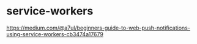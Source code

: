 # service-workers
https://medium.com/@a7ul/beginners-guide-to-web-push-notifications-using-service-workers-cb3474a17679
